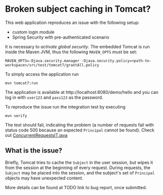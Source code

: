 # Broken subject caching in Tomcat?

This web application reproduces an issue with the following setup:

- custom login module
- Spring Security with pre-authenticated scenario

It is necessary to _activate global security_. The embedded Tomcat is run inside the Maven JVM, thus the following `MAVEN_OPTS` must be set:

	MAVEN_OPTS=-Djava.security.manager -Djava.security.policy=<path-to-workspace>/src/test/tomcat7/grantAll.policy

To simply access the application run

	mvn tomcat7:run

The application is available at http://localhost:8080/demo/hello and you can log in with `user123` and `pass123` as the password.

To reproduce the issue run the integration test by executing

	mvn verify

The test should fail, indicating the problem (a number of requests fail with status code 500 because an expected `Principal` cannot be found). Check out [ConcurrentRequestsIT.java](src/test/java/com/example/ConcurrentRequestsIT.java)

## What is the issue?

Briefly, Tomcat tries to cache the `Subject` in the user session, but wipes it from the session at the beginning of every request. During requests, the `Subject` may be placed into the session, and the subject's set of `Principal` objects may have unexpected content.

More details can be found at TODO link to bug report, once submitted.
